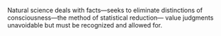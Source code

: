 Natural science deals with facts—seeks to eliminate distinctions of consciousness—the method of statistical reduction— value judgments unavoidable but must be recognized and allowed for.

